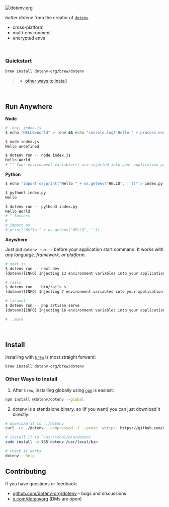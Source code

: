 ![dotenv.org](https://dotenv.org/better-banner.png)

*better dotenv* from the creator of [`dotenv`](https://github.com/motdotla/dotenv).

* cross-platform
* multi-environment
* encrypted envs

&nbsp;


### Quickstart

```sh
brew install dotenv-org/brew/dotenv
```
> * [other ways to install](#other-ways-to-install)

&nbsp;

## Run Anywhere

**Node**

```sh
# .env, index.js
$ echo "HELLO=World" > .env && echo "console.log('Hello ' + process.env.HELLO)" > index.js

$ node index.js
Hello undefined

$ dotenv run -- node index.js
Hello World
# ^^ Your environment variable(s) are injected into your application process just in time
```

**Python**

```sh
$ echo "import os;print("Hello " + os.getenv("HELLO", ''))" > index.py

$ python3 index.py
Hello

$ dotenv run -- python3 index.py
Hello World
# ^ Success
# 
# import os
# print("Hello " + os.getenv("HELLO", ''))
```

**Anywhere**

Just put `dotenv run --` before your application start command. It works with *any language, framework, or platform*. 

```sh
# next.js
$ dotenv run -- next dev
[dotenv][INFO] Injecting 13 environment variables into your application process

# rails
$ dotenv run -- bin/rails s
[dotenv][INFO] Injecting 7 environment variables into your application process

# laravel
$ dotenv run -- php artisan serve
[dotenv][INFO] Injecting 16 environment variables into your application process

# ..more
```

&nbsp;

## Install

Installing with [`brew`](https://brew.sh) is most straight forward:

```sh
brew install dotenv-org/brew/dotenv
```

### Other Ways to Install

1. After `brew`, installing globally using [`npm`](https://www.npmjs.com/package/@dotenv/dotenv) is easiest:

```sh
npm install @dotenv/dotenv --global
```

2. dotenv is a standalone binary, so (if you want) you can just download it directly:

```sh
# download it to `./dotenv`
curl -Lo ./dotenv --compressed -f --proto '=https' https://github.com/dotenv-org/dotenv/releases/latest/download/dotenv-$(uname)-$(uname -m).tar.gz

# install it to `/usr/local/bin/dotenv`
sudo install -m 755 dotenv /usr/local/bin

# check it works
dotenv --help
```

## Contributing

If you have questions or feedback:

* [github.com/dotenv-org/dotenv](https://github.com/dotenv-org/dotenv) - bugs and discussions
* [x.com/dotenvorg](https://x.com/dotenvorg) (DMs are open)

